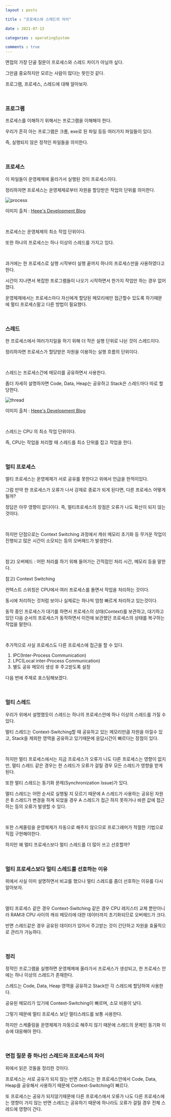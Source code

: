 ```yaml
---
layout : posts

title : "프로세스와 스레드의 차이"

date : 2021-07-13

categories : operatingSystem

comments : true
---
```




면접의 가장 단골 질문이 프로세스와 스레드 차이가 아닐까 싶다.

그만큼 중요하지만 모르는 사람이 많다는 뜻인것 같다.

프로그램, 프로세스, 스레드에 대해 알아보자.

<br>

### 프로그램

프로세스를 이해하기 위해서는 프로그램을 이해해야 한다.

우리가 흔히 아는 프로그램은 크롬, exe로 된 파일 등등 여러가지 파일들이 있다.

즉, 실행되지 않은 정적인 파일들을 의미한다.

<br>

### 프로세스

이 파일들이 운영체제에 올라가서 실행된 것이 프로세스이다.

정리하자면 프로세스는 운영체제로부터 자원을 할당받은 작업의 단위를 의미한다.

![process](https://user-images.githubusercontent.com/66049273/125396603-bb0bdf00-e3e7-11eb-97fe-27f95fa76250.png)

 이미지 출처 : [Heee's Development Blog](https://gmlwjd9405.github.io/2018/09/14/process-vs-thread.html)

<br>

프로세스는 운영체제의 최소 작업 단위이다. 

또한 하나의 프로세스는 하나 이상의 스레드를 가지고 있다.

<br>

과거에는 한 프로세스로 실행 시작부터 실행 끝까지 하나의 프로세스만을 사용하였다고 한다.

시간이 지나면서 복잡한 프로그램들이 나오기 시작하면서 한가지 작업만 하는 경우 없어졌다.

운영체제에서는 프로세스마다 자신에게 할당된 메모리에만 접근할수 있도록 하기때문에 멀티 프로세스말고 다른 방법이 필요했다.

<br>

### 스레드

한 프로세스에서 여러가지일을 하기 위해 더 작은 실행 단위로 나뉜 것이 스레드이다.

정리하자면 프로세스가 할당받은 자원을 이용하는 실행 흐름의 단위이다.

<br>

스레드는 프로세스간에 메모리를 공유하면서 사용한다.

좀더 자세히 설명하자면 Code, Data, Heap는 공유하고 Stack은 스레드마다 따로 할당한다.

![thread](https://user-images.githubusercontent.com/66049273/125396393-71bb8f80-e3e7-11eb-9a9d-68f3a93ce661.png)

 이미지 출처 : [Heee's Development Blog](https://gmlwjd9405.github.io/2018/09/14/process-vs-thread.html)

<br>

스레드는 CPU 의 최소 작업 단위이다. 

즉, CPU는 작업을 처리할 때 스레드를 최소 단위를 잡고 작업을 한다.

<br>

### 멀티 프로세스

멀티 프로세스는 운영체제가 서로 공유를 못한다고 위에서 언급을 한적이있다.

그럼 만약 한 프로세스가 오류가 나서 강제로 종료가 되게 된다면, 다른 프로세스 어떻게 될까?

정답은 아무 영향이 없다이다.  즉, 멀티프로세스의 장점은 오류가 나도 확산이 되지 않는 것이다.

<br>

하지만 단점으로는 Context Switching 과정에서 캐쉬 메모리 초기화 등 무거운 작업이 진행되고 많은 시간이 소모되는 등의 오버헤드가 발생한다.

<br>

참고) 오버헤드 : 어떤 처리를 하기 위해 들어가는 간적접인 처리 시간, 메모리 등을 말한다.

참고) Context Switching

컨텍스트 스위칭은 CPU에서 여러 프로세스를 돌면서 작업을 처리하는 것이다.

동시에 처리하는 것처럼 보이나 실제로는 하나씩 엄청 빠르게 처리하고 있는것이다.

동작 중인 프로세스가 대기를 하면서 프로세스의 상태(Context)를 보관하고, 대기하고 있던 다음 순서의 프로세스가 동작하면서 이전에 보관했던 프로세스의 상태를 복구하는 작업을 말한다.

<br>

추가적으로 사실 프로세스도 다른 프로세스에 접근을 할 수 있다.

1. IPC(Inter-Process Communication)
2. LPC(Local inter-Process Communication)
3. 별도 공유 메모리 생성 후 주고받도록 설정

다음 번에 주제로 포스팅해보겠다.

<br>

### 멀티 스레드

우리가 위에서 설명했듯이 스레드는 하나의 프로세스안에 하나 이상의 스레드를 가질 수 있다.

멀티 스레드는 Context-Switching할 때 공유하고 있는 메모리만큼 자원을 아낄수 있고, Stack을 제외한 영역을 공유하고 있기때문에 응답시간이 빠르다는 장점이 있다.

<br>

하지만 멀티 프로세스에서는 지금 프로세스가 오류가 나도 다른 프로세스는 영향이 없지만, 멀티 스레드 같은 경우는 한 스레드가 오류가 걸릴 경우 모든 스레드가 영향을 받게 된다.

또한 멀티 스레드는 동기화 문제(Synchronization Issue)가 있다.

멀티 스레드는 어떤 순서로 실행될 지 모르기 때문에 A 스레드가 사용하는 공유된 자원은 B 스레드가 변경을 하게 되었을 경우 A 스레드가 접근 하지 못하거나 바뀐 값에 접근 하는 등의 오류가 발생할 수 있다.

<br>

또한 스케줄링을 운영체제가 자동으로 해주지 않으므로 프로그래머가 적절한 기법으로 직접 구현해야한다.

하지만 왜 멀티 프로세스보다 멀티 스레드를 더 많이 쓰고 선호할까?

<br>

### 멀티 프로세스보다 멀티 스레드를 선호하는 이유

위에서 사실 이미 설명하면서 비교를 했으나 멀티 스레드를 좀더 선호하는 이유를 다시 알아보자.

<br>

멀티 프로세스 같은 경우 Context-Switching 같은 경우 CPU 레지스터 교체 뿐만아니라 RAM과 CPU 사이의 캐쉬 메모리에 대한 데이터까지 초기화되므로 오버헤드가 크다.

반면 스레드같은 경우 공유된 데이터가 있어서 주고받는 것이 간단하고 자원을 효율적으로 관리가 가능하다.

<br>

### 정리

정적인 프로그램을 실행하면 운영체제에 올라가서 프로세스가 생성되고,  한 프로세스 안에는 하나 이상의 스레드가 존재한다.

스레드는 Code, Data, Heap 영역을 공유하고 Stack만 각 스레드에 할당하여 사용한다.

공유된 메모리가 있기에 Context-Switching이 빠르며, 소모 비용이 낮다.

그렇기 때문에 멀티 프로세스 보단 멀티스레드를 보통 사용한다.

하지만 스케줄링을 운영체제가 자동으로 해주지 않기 때문에 스레드의 문제인 동기화 이슈에 대응해야 한다.

<br>

### 면접 질문 중 하나인 스레드와 프로세스의 차이

위에서 읽은 것들을 정리한 것이다.

프로세스는 서로 공유가 되지 않는 반면 스레드는 한 프로세스안에서 Code, Data, Heap을 공유해서 사용하기 때문에 Context-Switching이 빠르다.

또 프로세스는 공유가 되지않기때문에 다른 프로세스에서 오류가 나도 다른 프로세스에는 영향이 가지 않는 반면 스레드는 공유하기 때문에 하나라도 오류가 걸릴 경우 전체 스레드에 영향이 간다.









